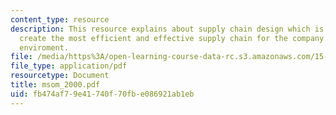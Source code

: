 ```yaml
---
content_type: resource
description: This resource explains about supply chain design which is an attemt to
  create the most efficient and effective supply chain for the company's operating
  enviroment.
file: /media/https%3A/open-learning-course-data-rc.s3.amazonaws.com/15-763j-manufacturing-system-and-supply-chain-design-spring-2005/fb474af79e41740f70fbe086921ab1eb_msom_2000.pdf
file_type: application/pdf
resourcetype: Document
title: msom_2000.pdf
uid: fb474af7-9e41-740f-70fb-e086921ab1eb
---
```


